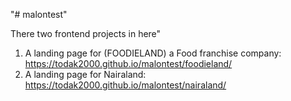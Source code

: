 "# malontest" 

There two frontend projects in here"
1. A landing page for (FOODIELAND) a Food franchise company: https://todak2000.github.io/malontest/foodieland/
2. A landing page for Nairaland: https://todak2000.github.io/malontest/nairaland/
